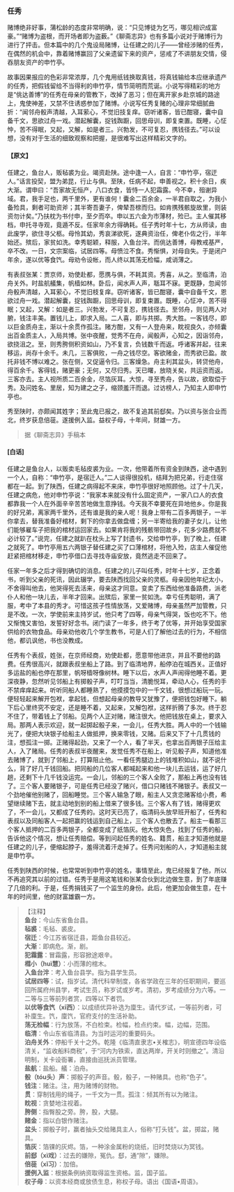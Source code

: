 <script type="text/javascript">
    var head = document.getElementsByTagName('head')[0];
    cssURL = '/public/liao.css';
    linkTag = document.createElement('link');
    linkTag.href = cssURL;
    linkTag.setAttribute('type','text/css');
    linkTag.setAttribute('rel','stylesheet');
    head.appendChild(linkTag);
</script>
### 任秀

赌博绝非好事，蒲松龄的态度非常明确，说：“只见博徒为乞丐，哪见相识成富豪。”“赌博为盗根，而开场者即为盗薮。”《聊斋志异》也有多篇小说对于赌博行为进行了抨击。但本篇中的几个鬼设局赌博，让任建之的儿子——曾经涉赌的任秀，在偶然的机会中，靠着赌博赢回了父亲遗留下来的资产，惩戒了不讲朋友交情，侵吞朋友资产的申竹亭。

故事因果报应的色彩非常浓厚，几个鬼用纸钱换取真钱，将真钱输给本应继承遗产的任秀，把假钱留给不当得利的申竹亭，情节简明而荒诞。小说写得精彩的地方是“佻达善博”的任秀在母亲的管教下，改掉了恶习；但在离开家乡赴京城的路途上，鬼使神差，又禁不住诱惑参加了赌博。小说写任秀复赌的心理非常细腻曲折：“闻邻舟骰声清越，入耳萦心，不觉旧技复痒。窃听诸客，皆已酣寝，囊中自备千文，思欲过舟一戏。潜起解囊，捉钱踟蹰，回思母训，即复束置。既睡，心怔忡，苦不得眠，又起，又解，如是者三。兴勃发，不可复忍，携钱径去。”可以设想，没有对于生活的细致观察和把握，是很难写出这样精彩文字的。

#### 【原文】
<section>
任建之，鱼台人，贩毡裘为业。竭资赴陕。途中逢一人，自言：“申竹亭，宿迂人。”话言投契，盟为弟昆，行止与俱。至陕，任病不起，申善视之。积十余日，疾大渐。谓申曰：“吾家故无恒产，八口衣食，皆恃一人犯霜露。今不幸，殂谢异域。君，我手足也，两千里外，更有谁何！囊金二百余金，一半君自取之，为我小备殓具，剩者可助资斧；其半寄吾妻子，俾辇吾榇而归。如肯携残骸旋故里，则装资勿计矣。”乃扶枕为书付申，至夕而卒。申以五六金为市薄材，殓已。主人催其移档，申托寻寺观，竟遁不反。任家年余方得确耗。任子秀时年十七，方从师读，由此废学，欲住寻父柩。母怜其幼，秀哀涕欲死，遂典资治任，俾老仆佐之行，半年始还。殡后，家贫如洗。幸秀聪颖，释服，入鱼台泮。而佻达善博，母教戒基严，卒不改。一日，文宗案临，试居四等。母愤泣不食。秀惭惧，对母自失。于是闭户年余，遂以优等食饩。母劝令设帐，而人终以其荡无检幅，咸诮薄之。

有表叔张某：贾京师，劝使赴都，愿携与俱，不耗其资。秀喜，从之。至临清，泊舟关外。时盐航艤集，帆樯如林。卧后，闻水声人声，聒耳不寐。更既静，忽闻邻舟骰声清越，入耳萦心，不觉旧枝复痒。窃听诸客，皆已酣寝，囊中自备千文，恩欲过舟一戏。潜起解囊，捉钱踟蹰，回思母训，即复束置。既睡，心怔冲，苦不得眠；又起，又解：如是者三。兴勃发，不可复忍，携钱径去。至邻舟，则见两人对腑，钱注丰美。置钱儿上，即求入局。二人喜，即与共掷。秀大胜。一客钱尽，即以巨金质舟主，渐以十余贯作孤注。赌方酣，又有一人登舟来，眈视良久，亦倾囊出百金质主人，入局共博。张中夜醒，觉秀不在舟，闻骰声，心知之，因诣邻舟，欲挠沮之。至，则秀胯侧积资如山，乃不复言，负钱数千而返。呼诸客并起，往来移运，尚存十余千。未几，三客俱败，一舟之钱尽空。客欲赌金，而秀欲已盈。故托非钱不博以难之。张在侧，又促逼令归。三客燥急。舟主利其盆头，转贷他舟，得百余千。客得钱，赌更豪；无何，又尽归秀。天已曙，放晓关矣，共运资而返。三客亦去。主人视所质二百余金，尽箔灰耳。大惊，寻至秀舟，告以故，欲取偿于秀。及问姓名、里居，知为建之之子，缩颈羞汗而退。过访榜人，乃知主人即申竹亭也。

秀至陕时，亦颇闻其姓字；至此鬼已报之，故不复追其前郄矣。乃以资与张合业而北，终岁获息倍蓰。遂援例入监。益权子母，十年间，财雄一方。

</section>

> 据《聊斋志异》手稿本

#### [白话]
<aside>

任建之是鱼台人，以贩卖毛毡皮裘为业。一次，他带着所有资金到陕西，途中遇到一个人，自称：“申竹亭，是宿迁人。”二人谈得很投机，结拜为把兄弟，行走住宿都在一起。到了陕西，任建之病得起不来床，申竹亭很好地照顾他。过了十几天，任建之病危，他对申竹亭说：“我家本来就没有什么固定资产，一家八口人的衣食都靠我一个人在外面辛辛苦苦地做生意挣钱。今天我不幸要死在异地他乡。你是我的好兄弟，离家两千里外，还有谁是我的亲人呢！我身上带有二百多两银子，一半你拿去，替我准备好棺材，剩下的你拿去做盘缠；另一半寄给我的妻子女儿，让他们能够雇车子把我的棺材运回家去。如果肯将我的残骸带回故乡，花多少路费就不必计较了。”说完，任建之就趴在枕头上写了封遗书，交给申竹亭，到了晚上，任建之就死了。申竹亭用五六两银子替任建之买了口薄棺材，将他入殓，店主人催促他赶紧把棺材移走，申竹亭借口去寻找寺庙安放，竟然逃走不回来了。

任家一年多之后才得到确切的消息。任建之的儿子叫任秀，时年十七岁，正念着书，听到父亲的死讯，因此辍学，要去陕西找回父亲的灵柩。母亲因他年纪太小，不舍得叫他去，他哭得死去活来，母亲这才同意。变卖了东西给他准备路费，派老仆人和他一块儿去，半年才回来。出殡后，家里一贫如洗。幸亏任秀聪明，满了服，考中了本县的秀才。可惜这孩子性情放荡，又爱赌博，母亲虽然严加管教，只是不改。一次，学使前来主持岁试，他只考了四等，母亲气得哭，饭也吃不下。他又惭愧又害怕，发誓好好念书。闭门读了一年多，终于考了优等，并开始享受国家供给的衣物食品。母亲劝他收几个学生教书，可是人们了解他过去的行为，不相信他，都讥讽他，书也没教成。

任秀有个表叔，姓张，在京师经商，劝使赴都，愿意带他进京，并且不要他的路费。任秀很高兴，就跟表叔坐船上了路。到了临清地界，船停泊在城西关。正值好多运盐的船也停在那里，帆呀樯呀像树林。睡下以后，水声人声闹得他睡不着。更深夜静，忽然听见邻船上有掷骰子声，叮叮当当，清脆悦耳，牵动人心，任秀的手不禁痒痒起来。听听同船人都睡熟了，他摸摸包中的一千文钱，很想过船玩一玩。便轻轻起来解开包袱，拿起钱，但想起母亲的教导又犹豫了，便把钱包好睡下。躺下后心里终究不安定，还是睡不着，又起来，又解包袱，这样折腾了多次。终于忍不住了，带着钱上了邻船。见两个人正对赌，赌注很大。他把钱放在桌上，要求入局。那两人表示欢迎，就一起掷起骰子来，一会儿，任秀大胜。两人中的一个钱输光了，便把大块银子给船主人做抵押，换来零钱，又赌。后来又下了十几贯钱的注，想孤注一掷。正赌得起劲，又来了一个人，看了半天，也拿出百两银子压给主人，入了赌局。任秀的表叔半夜醒来，发觉任秀不在船上，听见骰子声，知道他准去赌博了，就到了邻船上，打算阻止他。一看任秀腿边上的钱堆积如山，就不说什么，背了好几千钱回船。把同船的几位客人都喊起来和他一块儿去运钱，运了好几趟，还剩下十几千钱没运完。一会儿，邻船的三个客人全败了，那船上再也没有钱了。三个客人要赌银子，可是任秀已经没了赌兴，借口只赌钱不赌银子。表叔又一个劲地催他别赌了，回船睡觉。三个客人输急了眼，船主人又贪恋赌客给小费，希望继续赌下去，就主动地到别的船上借来了很多钱。三个客人有了钱，赌得更欢了，不一会儿，又都成了任秀的。这时天已亮了，临清码头放早班开船了，任秀和表叔以及同船客人一起把赢的钱运到自己船上，三个客人也散去了。船主一看那三个客人抵押的二百多两银子，全都变成了纸箔灰。他大惊失色，找到了任秀的船，告诉他这个情况，想让任秀赔偿。等到问起任秀的姓名、籍贯，船主才知道他就是任建之的儿子，便缩起脖子，羞得流着汗走掉了。任秀问划船的人，才知道船主就是申竹亭。

任秀到陕西的时候，也常常听到申竹亭的姓名，事情至此，鬼已经报复了他，所以不再追究其以前的过错。任秀于是用这笔钱和张某合伙到北边做生意，到了年底赚了几倍的利。于是，任秀捐钱买了一个监生的身份。此后，他更加会做生意，在十年的时间里，他的财富雄霸一方。

</aside>

> 【注释】  
<b>鱼台</b>：今山东省鱼台县。  
<b>毡裘</b>：毛毡、裘皮。  
<b>宿迁</b>：今江苏省宿迁县，距鱼台县较近。  
<b>大渐</b>：即病危。渐，剧。  
<b>犯霜露</b>：冒霜露，形容掀途艰辛。  
<b>槥小（huì慧）</b>：小而薄的棺木。  
<b>入鱼台泮</b>：考入鱼台县学。指为县学生员。  
<b>试居四等</b>：试，指岁试。清代科举制度，各省学政在三年的任职期间，要巡回所属府州县学，考试生员，称岁试或岁考。清初，岁考成绩分为六等。一二等与三等前列者赏，四等以下者罚。  
<b>以优等食饩（xī西）</b>：以成绩优异补选为廩生。请代岁试，一等前列者，可补廩生。饩，廩饩，官府支付的生活补助。  
<b>荡无检幅</b>：行为放荡，不白检束。检幅，检点约束。幅，边幅，范围。  
<b>临清</b>：令山东省临清县。为当时运河的重要码头。  
<b>泊舟关外</b>：停船千关十之外。乾隆《临清直隶志•关榷志》，明宣德四年设临清关，“监收船料商税”，于“河内为铁索，直达两岸，开关时则撤之”。清沿明制，关卡设衙署，直接由巡抚派员管理。  
<b>盐航</b>：盐船。艤：泊舟。  
<b>骰（tóu头）声</b>：掷骰子的声音。骰，骰子，一种赌具。也称“色子”。  
<b>钱注</b>：赌注。注，用为赌博的财物。  
<b>贯</b>：穿制钱用的绳子，一千文为一贯。孤注：倾其所有以为赌注。  
<b>眈视</b>：贪婪地注视着。  
<b>胯侧</b>：指臀股之旁。胯，股，大腿。  
<b>赌金</b>：指以白银作赌注。  
<b>盆头</b>：掷骰子时，赢者抽头交给赌具主人，俗称“打头钱”。盆，掷盆，赌具。  
<b>箔灰</b>：箔锞的灰烬。箔，一种涂金属粉的烧纸，旧时焚烧以为冥钱。  
<b>前郄（xì戏）</b>：过去的嫌隙，冤仇。郄，通“隙”，嫌隙。  
<b>倍蓰（xǐ习）</b>：加倍。  
<b>援例入监</b>：根据条例纳资取得监生资格。监，国子监。  
<b>权子母</b>：以资本经商或放债生息，称权子母。语出《国语•周语》。  
